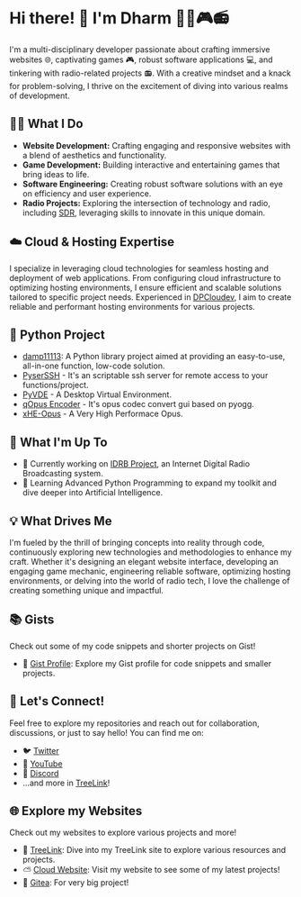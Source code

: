 # Hi there! 👋 I'm Dharm 👨‍💻🎮📻

I'm a multi-disciplinary developer passionate about crafting immersive websites 🌐, captivating games 🎮, robust software applications 💻, and tinkering with radio-related projects 📻. With a creative mindset and a knack for problem-solving, I thrive on the excitement of diving into various realms of development.

## 👨‍💼 What I Do

- **Website Development:** Crafting engaging and responsive websites with a blend of aesthetics and functionality.
- **Game Development:** Building interactive and entertaining games that bring ideas to life.
- **Software Engineering:** Creating robust software solutions with an eye on efficiency and user experience.
- **Radio Projects:** Exploring the intersection of technology and radio, including [SDR](https://en.wikipedia.org/wiki/Software-defined_radio), leveraging skills to innovate in this unique domain.

## ☁️ Cloud & Hosting Expertise

I specialize in leveraging cloud technologies for seamless hosting and deployment of web applications. From configuring cloud infrastructure to optimizing hosting environments, I ensure efficient and scalable solutions tailored to specific project needs. Experienced in [DPCloudev](https://damp11113.xyz), I aim to create reliable and performant hosting environments for various projects.

## 🐍 Python Project
- [damp11113](https://github.com/damp11113/damp11113-library): A Python library project aimed at providing an easy-to-use, all-in-one function, low-code solution.
- [PyserSSH](https://github.com/damp11113/PyserSSH) - It's an scriptable ssh server for remote access to your functions/project.
- [PyVDE](https://github.com/damp11113/PyVDE) - A Desktop Virtual Environment.
- [qOpus Encoder](https://github.com/damp11113/qOpusEnc) - It's opus codec convert gui based on pyogg.
- [xHE-Opus](https://github.com/damp11113/xHE-Opus) - A Very High Performace Opus.

## 🚀 What I'm Up To

- 🔭 Currently working on [IDRB Project](https://github.com/damp11113/IDRB), an Internet Digital Radio Broadcasting system.
- 🌱 Learning Advanced Python Programming to expand my toolkit and dive deeper into Artificial Intelligence.

## 💡 What Drives Me

I'm fueled by the thrill of bringing concepts into reality through code, continuously exploring new technologies and methodologies to enhance my craft. Whether it's designing an elegant website interface, developing an engaging game mechanic, engineering reliable software, optimizing hosting environments, or delving into the world of radio tech, I love the challenge of creating something unique and impactful.

## 📚 Gists

Check out some of my code snippets and shorter projects on Gist!
- 📝 [Gist Profile](https://gist.github.com/damp11113): Explore my Gist profile for code snippets and smaller projects.

## 🌟 Let's Connect!

Feel free to explore my repositories and reach out for collaboration, discussions, or just to say hello! You can find me on:
- 🐦 [Twitter](https://twitter.com/damp11113)
- 🎥 [YouTube](https://www.youtube.com/c/damppimsen/)
- 💬 [Discord](https://discord.com/invite/5bBCHcM4Jg)
- ...and more in [TreeLink](https://tree.damp11113.xyz)!

## 🌐 Explore my Websites

Check out my websites to explore various projects and more!
- 🌳 [TreeLink](https://tree.damp11113.xyz): Dive into my TreeLink site to explore various resources and projects.
- ⛅ [Cloud Website](https://damp11113.xyz): Visit my website to see some of my latest projects!
- 🍵 [Gitea](https://git.damp11113.xyz): For very big project!
